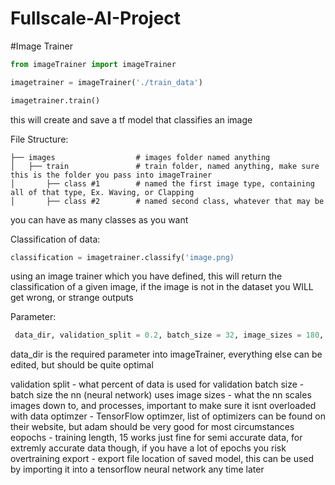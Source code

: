 # Fullscale-AI-Project

#Image Trainer
```py
from imageTrainer import imageTrainer

imagetrainer = imageTrainer('./train_data')

imagetrainer.train()
```

this will create and save a tf model that classifies an image

File Structure:

```
├── images                  # images folder named anything
│   ├── train               # train folder, named anything, make sure this is the folder you pass into imageTrainer
│       ├── class #1        # named the first image type, containing all of that type, Ex. Waving, or Clapping
│       ├── class #2        # named second class, whatever that may be
```

you can have as many classes as you want

Classification of data:

```py
classification = imagetrainer.classify('image.png)
```

using an image trainer which you have defined, this will return the classification of a given image, if the image is not in the dataset you WILL get wrong, or strange outputs

Parameter:
```py
 data_dir, validation_split = 0.2, batch_size = 32, image_sizes = 180, optimizer = 'adam', epochs = 15, export = './trainedModel'
 ```
 data_dir is the required parameter into imageTrainer, everything else can be edited, but should be quite optimal
 
 validation split - what percent of data is used for validation
 batch size - batch size the nn (neural network) uses
 image sizes - what the nn scales images down to, and processes, important to make sure it isnt overloaded with data
 optimzer - TensorFlow optimzer, list of optimizers can be found on their website, but adam should be very good for most circumstances
 eopochs - training length, 15 works just fine for semi accurate data, for extremly accurate data though, if you have a lot of epochs you risk overtraining
 export - export file location of saved model, this can be used by importing it into a tensorflow neural network any time later
 

